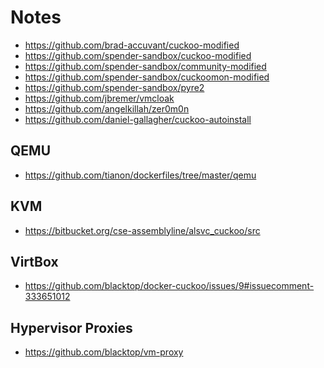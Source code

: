 Notes
=====

- https://github.com/brad-accuvant/cuckoo-modified
- https://github.com/spender-sandbox/cuckoo-modified
- https://github.com/spender-sandbox/community-modified
- https://github.com/spender-sandbox/cuckoomon-modified
- https://github.com/spender-sandbox/pyre2
- https://github.com/jbremer/vmcloak
- https://github.com/angelkillah/zer0m0n
- https://github.com/daniel-gallagher/cuckoo-autoinstall

QEMU
----

- https://github.com/tianon/dockerfiles/tree/master/qemu

KVM
---

- https://bitbucket.org/cse-assemblyline/alsvc_cuckoo/src

VirtBox
-------

- https://github.com/blacktop/docker-cuckoo/issues/9#issuecomment-333651012

Hypervisor Proxies
------------------

- https://github.com/blacktop/vm-proxy
